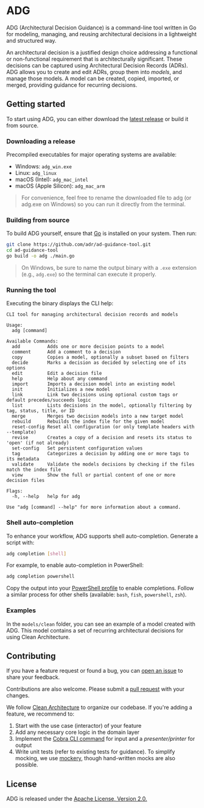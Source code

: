 # ADG
ADG (Architectural Decision Guidance) is a command-line tool written in Go for modeling, managing, and reusing architectural decisions in a lightweight and structured way.

An architectural decision is a justified design choice addressing a functional or non-functional requirement that is architecturally significant. These decisions can be captured using Architectural Decision Records (ADRs). ADG allows you to create and edit ADRs, group them into *models*, and manage those models. A model can be created, copied, imported, or merged, providing guidance for recurring decisions.

## Getting started

To start using ADG, you can either download the [latest release](https://github.com/adr/ad-guidance-tool/releases) or build it from source.

### Downloading a release

Precompiled executables for major operating systems are available:
- Windows: `adg_win.exe`
- Linux: `adg_linux`
- macOS (Intel): `adg_mac_intel`
- macOS (Apple Silicon): `adg_mac_arm`

> For convenience, feel free to rename the downloaded file to adg (or adg.exe on Windows) so you can run it directly from the terminal.

### Building from source

To build ADG yourself, ensure that [Go](https://go.dev/dl/) is installed on your system. Then run:

```bash
git clone https://github.com/adr/ad-guidance-tool.git
cd ad-guidance-tool
go build -o adg ./main.go
```

> On Windows, be sure to name the output binary with a `.exe` extension (e.g., `adg.exe`) so the terminal can execute it properly.

### Running the tool

Executing the binary displays the CLI help:

```
CLI tool for managing architectural decision records and models

Usage:
  adg [command]

Available Commands:
  add          Adds one or more decision points to a model
  comment      Add a comment to a decision
  copy         Copies a model, optionally a subset based on filters
  decide       Marks a decision as decided by selecting one of its options
  edit         Edit a decision file
  help         Help about any command
  import       Imports a decision model into an existing model
  init         Initializes a new model
  link         Link two decisions using optional custom tags or default precedes/succeeds logic
  list         Lists decisions in the model, optionally filtering by tag, status, title, or ID
  merge        Merges two decision models into a new target model
  rebuild      Rebuilds the index file for the given model
  reset-config Reset all configuration (or only template headers with --template)
  revise       Creates a copy of a decision and resets its status to 'open' (if not already)
  set-config   Set persistent configuration values
  tag          Categorizes a decision by adding one or more tags to its metadata
  validate     Validate the models decisions by checking if the files match the index file
  view         Show the full or partial content of one or more decision files

Flags:
  -h, --help   help for adg

Use "adg [command] --help" for more information about a command.
```

### Shell auto-completion

To enhance your workflow, ADG supports shell auto-completion. Generate a script with:

```bash
adg completion [shell]
```

For example, to enable auto-completion in PowerShell:

```bash
adg completion powershell
```

Copy the output into your [PowerShell profile](https://learn.microsoft.com/en-us/powershell/module/microsoft.powershell.core/about/about_profiles?view=powershell-7.5) to enable completions. Follow a similar process for other shells (available: `bash`, `fish`, `powershell`, `zsh`).

### Examples

In the `models/clean` folder, you can see an example of a model created with ADG. This model contains a set of recurring architectural decisions for using Clean Architecture.

## Contributing

If you have a feature request or found a bug, you can [open an issue](https://github.com/adr/ad-guidance-tool/issues) to share your feedback.

Contributions are also welcome. Please submit a [pull request](https://github.com/adr/ad-guidance-tool/pulls) with your changes.

We follow [Clean Architecture](https://blog.cleancoder.com/uncle-bob/2012/08/13/the-clean-architecture.html) to organize our codebase. If you're adding a feature, we recommend to:
1. Start with the use case (interactor) of your feature
2. Add any necessary core logic in the domain layer
3. Implement the [Cobra CLI command](https://github.com/spf13/cobra) for input and a *presenter/printer* for output
4. Write unit tests (refer to existing tests for guidance). To simplify mocking, we use [mockery](https://github.com/vektra/mockery), though hand-written mocks are also possible.

## License

ADG is released under the [Apache License, Version 2.0.](https://www.apache.org/licenses/LICENSE-2.0)